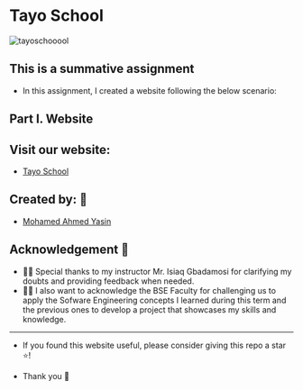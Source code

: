 # Tayo School

![tayoschooool](https://github.com/MohamedAYasin/TayoSchool/assets/116743995/8cb9b5bd-6632-4c67-a926-778d02a5031a)

## This is a summative assignment

- In this assignment, I created a website following the below scenario:

## Part I. Website


## Visit our website:

- [Tayo School](https://mohamedayasin.github.io/TayoSchool/)

<h2 id="created by:">Created by: 👥</h2>  

- [Mohamed Ahmed Yasin](https://github.com/MohamedAYasin)


<h2 id="acknowledgement">Acknowledgement 🙏</h2> 

- 👏🏼 Special thanks to my instructor Mr. Isiaq Gbadamosi for clarifying my doubts and providing feedback when needed.
- 👨‍🏫 I also want to acknowledge the BSE Faculty for challenging us to apply the Sofware Engineering concepts I learned during this term and the previous ones to develop a project that showcases my skills and knowledge.

----------
- If you found this website useful, please consider giving this repo a star ⭐️!
  
- Thank you 🙏
